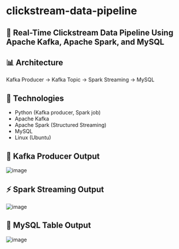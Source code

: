 # clickstream-data-pipeline

## 🚀 Real-Time Clickstream Data Pipeline Using Apache Kafka, Apache Spark, and MySQL

## 📊 Architecture
Kafka Producer → Kafka Topic → Spark Streaming → MySQL

## 🧪 Technologies
- Python (Kafka producer, Spark job)
- Apache Kafka
- Apache Spark (Structured Streaming)
- MySQL
- Linux (Ubuntu)




## 🔧 Kafka Producer Output
![image](https://github.com/user-attachments/assets/9f8c7159-ee5f-4ddb-a330-ca7a9e0b96fd)


## ⚡ Spark Streaming Output
![image](https://github.com/user-attachments/assets/7eeff6f6-86af-4ce1-9d0c-b6017ff9beaa)


## 💾 MySQL Table Output
![image](https://github.com/user-attachments/assets/b59bd1ca-bc56-49b6-a39e-fb743e740404)

